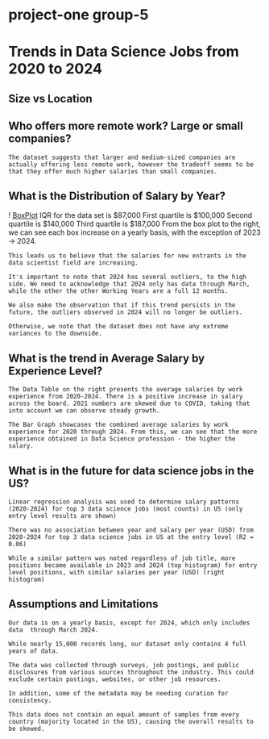 # project-one group-5
# Trends in Data Science Jobs from 2020 to 2024

## Size vs Location

## Who offers more remote work? Large or small companies?
    The dataset suggests that larger and medium-sized companies are actually offering less remote work, however the tradeoff seems to be that they offer much higher salaries than small companies.

## What is the Distribution of Salary by Year?

! [BoxPlot](images/BoxPlot.png)
    IQR for the data set is $87,000
        First quartile is $100,000
        Second quartile is $140,000
        Third quartile is $187,000
    From the box plot to the right, we can see each box increase on a yearly basis, with the exception of 2023 → 2024.

    This leads us to believe that the salaries for new entrants in the data scientist field are increasing.

    It's important to note that 2024 has several outliers, to the high side. We need to acknowledge that 2024 only has data through March, while the other the other Working Years are a full 12 months. 

    We also make the observation that if this trend persists in the future, the outliers observed in 2024 will no longer be outliers.
    
    Otherwise, we note that the dataset does not have any extreme variances to the downside.

## What is the trend in Average Salary by Experience Level?
    The Data Table on the right presents the average salaries by work experience from 2020-2024. There is a positive increase in salary across the board. 2021 numbers are skewed due to COVID, taking that into account we can observe steady growth. 

    The Bar Graph showcases the combined average salaries by work experience for 2020 through 2024. From this, we can see that the more experience obtained in Data Science profession - the higher the salary. 

## What is in the future for data science jobs in the US?
    Linear regression analysis was used to determine salary patterns (2020-2024) for top 3 data science jobs (most counts) in US (only entry level results are shown)

    There was no association between year and salary per year (USD) from 2020-2024 for top 3 data science jobs in US at the entry level (R2 = 0.06)

    While a similar pattern was noted regardless of job title, more positions became available in 2023 and 2024 (top histogram) for entry level positions, with similar salaries per year (USD) (right histogram)

## Assumptions and Limitations
    Our data is on a yearly basis, except for 2024, which only includes data  through March 2024.

    While nearly 15,000 records long, our dataset only contains 4 full years of data.

    The data was collected through surveys, job postings, and public disclosures from various sources throughout the industry. This could exclude certain postings, websites, or other job resources. 

    In addition, some of the metadata may be needing curation for consistency.

    This data does not contain an equal amount of samples from every country (majority located in the US), causing the overall results to be skewed. 


